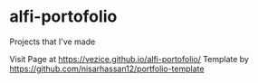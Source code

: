 # alfi-portofolio
Projects that I've made

Visit Page at https://vezice.github.io/alfi-portofolio/
Template by https://github.com/nisarhassan12/portfolio-template
